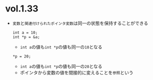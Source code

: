# vol.1.33

- `変数`と`関連付けられたポインタ変数`は同一の状態を保持することができる
    ```
    int a = 10;
    int *p = &a;
    ```
    - `int a`の値も`int *p`の値も同一の`10`となる

    ```
    *p = 20;
    ```
    - `int a`の値も`int *p`の値も同一の`20`となる
    - ポインタから変数の値を間接的に変えることを`参照`という